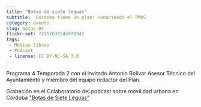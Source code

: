 ```yaml
---
title: "Botas de siete leguas"
subtitle:  Córdoba tiene un plan: conociendo el PMUS
category: evento
slug: botas-04
flickr-set: 72157632245970342
tags:
 - Medios libres
 - Podcast
 - license: CC BY-NC-SA 3.0
---
```

Programa 4 Temporada 2 con el invitado Antonio Bolívar Asesor Técnico del Ayuntamiento y miembro del equipo redactor del Plan.

Grabación en el Colaboratorio del podcast sobre movilidad urbana en Córdoba ["Botas de Siete Leguas"](http://www.ivoox.com/podcast-podcast-programa-botas-siete-leguas_sq_f111311_1.html)
